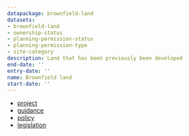 ```yaml
---
datapackage: brownfield-land
datasets:
- brownfield-land
- ownership-status
- planning-permission-status
- planning-permission-type
- site-category
description: Land that has been previously been developed
end-date: ''
entry-date: ''
name: Brownfield land
start-date: ''
---
```


* [project](https://digital-land.github.io/project/brownfield-sites/)
* [guidance](https://www.gov.uk/government/publications/brownfield-land-registers-data-standard/publish-your-brownfield-land-data)
* [policy](https://www.gov.uk/guidance/brownfield-land-registers)
* [legislation](http://www.legislation.gov.uk/uksi/2017/403/contents/made)